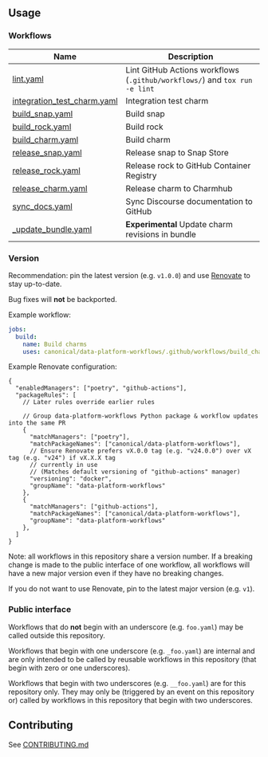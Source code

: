 ## Usage
### Workflows
| Name                                                                       | Description                                                                |
|----------------------------------------------------------------------------|----------------------------------------------------------------------------|
| [lint.yaml](.github/workflows/lint.md)                                     | Lint GitHub Actions workflows (`.github/workflows/`) and `tox run -e lint` |
| [integration_test_charm.yaml](.github/workflows/integration_test_charm.md) | Integration test charm                                                     |
| [build_snap.yaml](.github/workflows/build_snap.md)                         | Build snap                                                                 |
| [build_rock.yaml](.github/workflows/build_rock.md)                         | Build rock                                                                 |
| [build_charm.yaml](.github/workflows/build_charm.md)                       | Build charm                                                                |
| [release_snap.yaml](.github/workflows/release_snap.md)                     | Release snap to Snap Store                                                 |
| [release_rock.yaml](.github/workflows/release_rock.md)                     | Release rock to GitHub Container Registry                                  |
| [release_charm.yaml](.github/workflows/release_charm.md)                   | Release charm to Charmhub                                                  |
| [sync_docs.yaml](.github/workflows/sync_docs.md)                           | Sync Discourse documentation to GitHub                                     |
| [_update_bundle.yaml](.github/workflows/_update_bundle.md)                 | **Experimental** Update charm revisions in bundle                          |

### Version
Recommendation: pin the latest version (e.g. `v1.0.0`) and use [Renovate](https://docs.renovatebot.com/) to stay up-to-date.

Bug fixes will **not** be backported.

Example workflow:
```yaml
jobs:
  build:
    name: Build charms
    uses: canonical/data-platform-workflows/.github/workflows/build_charm.yaml@v1.0.0
```

Example Renovate configuration:
```json5
{
  "enabledManagers": ["poetry", "github-actions"],
  "packageRules": [
    // Later rules override earlier rules

    // Group data-platform-workflows Python package & workflow updates into the same PR
    {
      "matchManagers": ["poetry"],
      "matchPackageNames": ["canonical/data-platform-workflows"],
      // Ensure Renovate prefers vX.0.0 tag (e.g. "v24.0.0") over vX tag (e.g. "v24") if vX.X.X tag
      // currently in use
      // (Matches default versioning of "github-actions" manager)
      "versioning": "docker",
      "groupName": "data-platform-workflows"
    },
    {
      "matchManagers": ["github-actions"],
      "matchPackageNames": ["canonical/data-platform-workflows"],
      "groupName": "data-platform-workflows"
    },
  ]
}

```

Note: all workflows in this repository share a version number. If a breaking change is made to the public interface of one workflow, all workflows will have a new major version even if they have no breaking changes.

If you do not want to use Renovate, pin to the latest major version (e.g. `v1`).

### Public interface
Workflows that do **not** begin with an underscore (e.g. `foo.yaml`) may be called outside this repository.

Workflows that begin with one underscore (e.g. `_foo.yaml`) are internal and are only intended to be called by reusable workflows in this repository (that begin with zero or one underscores).

Workflows that begin with two underscores (e.g. `__foo.yaml`) are for this repository only. They may only be (triggered by an event on this repository or) called by workflows in this repository that begin with two underscores.

## Contributing
See [CONTRIBUTING.md](CONTRIBUTING.md)
